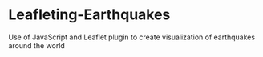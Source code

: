 # Leafleting-Earthquakes
Use of JavaScript and Leaflet plugin to create visualization of earthquakes around the world
